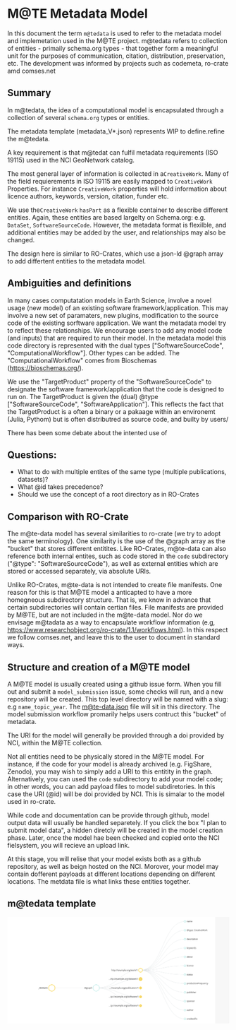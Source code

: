 # M@TE Metadata Model 

In this document the term `m@tedata` is used to refer to the metadata model and implemetation used in the M@TE project. m@tedata refers to collection of entities  - primaily schema.org types - that together form a meaningful unit for the purposes of communication, citation, distribution, preservation, etc. The development was informed by projects such as codemeta, ro-crate amd comses.net

## Summary


In m@tedata, the idea of a computational model is encapsulated through a collection of several `schema.org` types or entities. 

The metadata template (metadata_V*.json) represents WIP to define.refine the m@tedata. 

A key requirement is that m@tedat can fulfil metadata requirements (ISO 19115) used in the NCI GeoNetwork catalog. 

The most general layer of information is collected in a`CreativeWork`. Many of the field requierements in ISO 19115 are easily mapped to  `CreativeWork` Properties. For instance `CreativeWork` properties will hold information about licence authors, keywords, version, citation, funder etc.

We use the`CreativeWork` `hasPart` as a flexible container to describe different entities. Again, these entities are based largelty on Schema.org: e.g. `DataSet`, `SoftwareSourceCode`. However, the metadata format is flexilble, and additional entities may be added by the user, and relationships may also be changed.  

The design here is similar to RO-Crates, which use a json-ld @graph array to add differtent entities to the metadata model.

## Ambiguities and definitions

In many cases computatation models in Earth Science, involve a novel usage (new model) of an existing software framework/application. This may involve a new set of paramaters, new plugins, modification to the source code of the existing sorftware application. We want the metadata model try to reflect these relationships. We encourage users to add any model code (and inputs) that are required to run their model. In the metadata model this code directory is represented with the dual types ["SoftwareSourceCode", "ComputationalWorkflow"]. Other types can be added. The "ComputationalWorkflow" comes from Bioschemas (https://bioschemas.org/). 

We use the "TargetProduct" property of the "SoftwareSourceCode" to designate the software framework/application that the code is designed to run on. The TargetProduct is given the (dual) @type ["SoftwareSourceCode", "SoftwareApplication"]. This reflects the fact that the TargetProduct is a often a binary or a pakaage within an environemt (Julia, Pythom) but is often distributred as source code, and builty by users/ 

There has been some debate about the intented use of 

## Questions:

* What to do with multiple entites of the same type (multiple publications, datasets)?
* What @id takes precedence?
* Should we use the concept of a root directory as in RO-Crates

## Comparison with RO-Crate

The m@te-data model has several similarities to ro-crate (we try to adopt the same terminology). One similarity is the use of the @graph array as the "bucket" that stores different entitites. Like RO-Crates, m@te-data can also reference  both internal entites, such as code stored in the `code` subdirectory ("@type": "SoftwareSourceCode"), as well as external entities which are stored or accessed separately, via absolute URIs. 

Unlike RO-Crates, m@te-data is not intended to create file manifests. One reason for this is that M@TE model a anticapted to have a more homegneous subdirectory structure. That is, we know in advance that certain subdirectories will contain certian files. File manifests are provided by M@TE, but are not included in the m@te-data model. Nor do we envisage m@tadata as a way to encapsulate workflow information (e.g, https://www.researchobject.org/ro-crate/1.1/workflows.html). In this respect we follow comses.net, and leave this to the user to document in standard ways. 


## Structure and creation of a M@TE model


A M@TE model is usually created using a github issue form. When you fill out and submit a `model_submission` issue, some checks will run, and a new repository will be created. This top level directory will be named with a slug: e.g `name_topic_year`. The m@te-data.json file will sit in this directory. The model submission workflow promarily helps users contruct this "bucket" of metadata.  

The URI for the model will generally be provided through a doi provided by NCI, within the M@TE collection. 

Not all entities need to be physically stored in the M@TE model. For instance, if the code for your model is already archived (e.g. FigShare, Zenodo), you may wish to simply add a URI to this entitity in the graph. Alternatively, you can used the `code` subdirectory to add your model code; in other words, you can add payload files to model subdiretories. In this case the URI (@id) will be doi provided by NCI. This is simalar to the model used in ro-crate. 

While code and documentation can be provide through github, model output data will usually be handled separetely. If you click the box "I plan to submit model data", a hidden diretcly will be created in the model creation phase. Later, once the model hae been checked and copied onto the NCI fielsystem, you will recieve an upload link. 

At this stage, you will relise that your model exists both as a github repository, as well as beign hosted on the NCI. Morover, your model may contain dofferent payloads at different locations depending on different locations. The metdata file is what links these entities together. 

## m@tedata template


![./json_templates/m@te-data.json viewed at https://json-ld.org/playground/)](json_templates/JSON-LD_Playground.png) 
